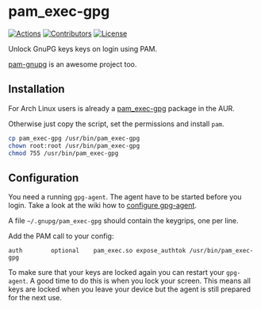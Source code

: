 # pam_exec-gpg

[![Actions](https://github.com/x70b1/pam_exec-gpg/actions/workflows/shellcheck.yml/badge.svg)](https://github.com/x70b1/pam_exec-gpg/actions)
[![Contributors](https://img.shields.io/github/contributors/x70b1/pam_exec-gpg.svg)](https://github.com/x70b1/pam_exec-gpg/graphs/contributors)
[![License](https://img.shields.io/github/license/x70b1/pam_exec-gpg.svg)](https://github.com/x70b1/pam_exec-gpg/blob/master/LICENSE)

Unlock GnuPG keys keys on login using PAM.

[pam-gnupg](https://github.com/cruegge/pam-gnupg) is an awesome project too.


## Installation

For Arch Linux users is already a [pam_exec-gpg](https://aur.archlinux.org/packages/pam_exec-gpg/) package in the AUR.

Otherwise just copy the script, set the permissions and install `pam`.

```sh
cp pam_exec-gpg /usr/bin/pam_exec-gpg
chown root:root /usr/bin/pam_exec-gpg
chmod 755 /usr/bin/pam_exec-gpg
```


## Configuration

You need a running `gpg-agent`.
The agent have to be started before you login.
Take a look at the wiki how to [configure gpg-agent](https://wiki.archlinux.org/title/GnuPG#gpg-agent).

A file `~/.gnupg/pam_exec-gpg` should contain the keygrips, one per line.

Add the PAM call to your config:

```
auth		optional	pam_exec.so expose_authtok /usr/bin/pam_exec-gpg
```

To make sure that your keys are locked again you can restart your `gpg-agent`.
A good time to do this is when you lock your screen.
This means all keys are locked when you leave your device but the agent is still prepared for the next use.
